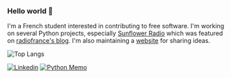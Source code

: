 ### Hello world 👋

I'm a French student interested in contributing to free software. I'm working on several Python projects, especially [Sunflower Radio](https://github.com/Arkelis/sunflower-radio) which was featured on [radiofrance's blog](https://hyperradio.radiofrance.fr/actualite/vous-aussi-participez-a-la-creation-de-la-radio-de-demain-avec-lopen-api-de-radio-france/). I'm also maintaining a [website](https://www.pycolore.fr) for sharing ideas.

![Top Langs](https://github-readme-stats.vercel.app/api/top-langs/?username=Arkelis&layout=compact)

[![Linkedin](https://img.shields.io/badge/-Linkedin-0077B5?logo=linkedin&style=for-the-badge)](https://linkedin.com/in/guillaume-fayard)
[![Python Memo](https://img.shields.io/badge/-Python_Memo-3776AB?logo=python&style=for-the-badge&logoColor=white)](http://python.pycolore.fr)
